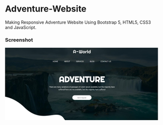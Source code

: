 # Adventure-Website
Making Responsive Adventure Website Using Bootstrap 5, HTML5, CSS3 and JavaScript.

### Screenshot

![](images/Adventure-Website.png)
